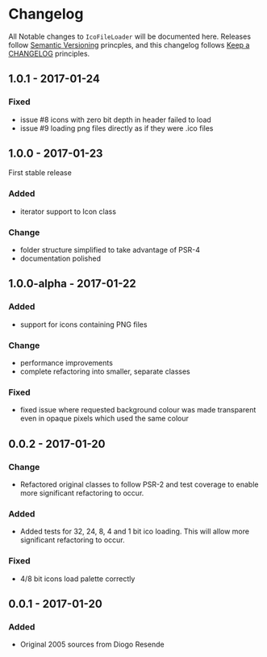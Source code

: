 # Changelog

All Notable changes to `IcoFileLoader` will be documented here. 
Releases follow [Semantic Versioning](http://semver.org/) princples,
and this changelog follows [Keep a CHANGELOG](http://keepachangelog.com/) 
principles.

## 1.0.1 - 2017-01-24


### Fixed
- issue #8 icons with zero bit depth in header failed to load
- issue #9 loading png files directly as if they were .ico files


## 1.0.0 - 2017-01-23

First stable release

### Added
- iterator support to Icon class

### Change
- folder structure simplified to take advantage of PSR-4
- documentation polished


## 1.0.0-alpha - 2017-01-22

### Added
- support for icons containing PNG files

### Change
- performance improvements
- complete refactoring into smaller, separate classes

### Fixed
- fixed issue where requested background colour was made transparent 
  even in opaque pixels which used the same colour


## 0.0.2 - 2017-01-20

### Change
- Refactored original classes to follow PSR-2 and test coverage to enable more significant refactoring to occur.


### Added
- Added tests for 32, 24, 8, 4 and 1 bit ico loading. This will allow more significant refactoring to occur.

### Fixed
- 4/8 bit icons load palette correctly


## 0.0.1 - 2017-01-20

### Added
- Original 2005 sources from Diogo Resende